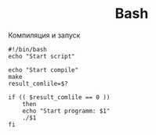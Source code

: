 <h1 align="center">Bash</h1>

Компиляция и запуск
```
#!/bin/bash
echo "Start script"

echo "Start compile"
make
result_comlile=$?

if (( $result_comlile == 0 ))
	then
	echo "Start programm: $1"
	./$1
fi
```
